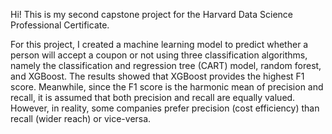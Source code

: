 Hi! This is my second capstone project for the Harvard Data Science Professional Certificate.

For this project, I created a machine learning model to predict whether a person will accept a coupon or not using three classification algorithms, namely
the classification and regression tree (CART) model, random forest, and XGBoost. The results showed that XGBoost provides the highest F1 score. Meanwhile, since the F1 score is the harmonic mean of precision and recall, it is assumed that both precision and recall are equally valued. However, in reality, some companies prefer precision (cost efficiency) than recall (wider reach) or vice-versa.
